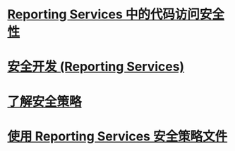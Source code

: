 # [Reporting Services 中的代码访问安全性](code-access-security-in-reporting-services.md)
# [安全开发 (Reporting Services)](secure-development-reporting-services.md)
# [了解安全策略](understanding-security-policies.md)
# [使用 Reporting Services 安全策略文件](using-reporting-services-security-policy-files.md)
